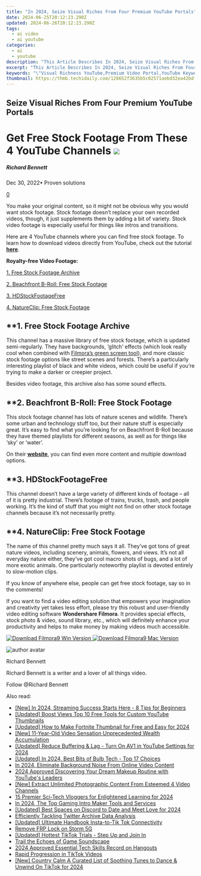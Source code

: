 ```yaml
---
title: "In 2024, Seize Visual Riches From Four Premium YouTube Portals"
date: 2024-06-25T20:12:23.290Z
updated: 2024-06-26T20:12:23.290Z
tags:
  - ai video
  - ai youtube
categories:
  - ai
  - youtube
description: "This Article Describes In 2024, Seize Visual Riches From Four Premium YouTube Portals"
excerpt: "This Article Describes In 2024, Seize Visual Riches From Four Premium YouTube Portals"
keywords: "\"Visual Richness YouTube,Premium Video Portal,YouTube Keyword SEO,Content Marketing Strategy,Online Video Engagement,High-Quality Video SEO,Video Influencer Tactics\""
thumbnail: https://thmb.techidaily.com/128652f3635b5c02571aebd32ea42bdf5de3d8228fe08a4a4993ce8bcc5b8b84.png
---
```


## Seize Visual Riches From Four Premium YouTube Portals

# Get Free Stock Footage From These 4 YouTube Channels ![](https://images.wondershare.com/filmora/article-images/richard-bennett.jpg)

##### Richard Bennett

 Dec 30, 2022• Proven solutions

[0](#commentsBoxSeoTemplate)

You make your original content, so it might not be obvious why you would want stock footage. Stock footage doesn’t replace your own recorded videos, though, it just supplements them by adding a bit of variety. Stock video footage is especially useful for things like intros and transitions.

Here are 4 YouTube channels where you can find free stock footage. To learn how to download videos directly from YouTube, check out the tutorial **[here](https://tools.techidaily.com/wondershare/filmora/download/)**.

**Royalty-free Video Footage:**

[1\. Free Stock Footage Archive](#freestockfootage)

[2\. Beachfront B-Roll: Free Stock Footage](#beachfront)

[3\. HDStockFootageFree](#hdstock)

[4\. NatureClip: Free Stock Footage](#natureclip)

## **1\. Free Stock Footage Archive

This channel has a massive library of free stock footage, which is updated semi-regularly. They have backgrounds, ‘glitch’ effects (which look really cool when combined with [Filmora’s green screen tool](https://tools.techidaily.com/wondershare/filmora/download/)), and more classic stock footage options like street scenes and forests. There’s a particularly interesting playlist of black and white videos, which could be useful if you’re trying to make a darker or creepier project.

Besides video footage, this archive also has some sound effects.

## **2\. Beachfront B-Roll: Free Stock Footage

This stock footage channel has lots of nature scenes and wildlife. There’s some urban and technology stuff too, but their nature stuff is especially great. It’s easy to find what you’re looking for on Beachfront B-Roll because they have themed playlists for different seasons, as well as for things like ‘sky’ or ‘water’.

On their **[website](http://www.beachfrontbroll.com/)**, you can find even more content and multiple download options.

## **3\. HDStockFootageFree

This channel doesn’t have a large variety of different kinds of footage – all of it is pretty industrial. There’s footage of trains, trucks, trash, and people working. It’s the kind of stuff that you might not find on other stock footage channels because it’s not necessarily pretty.

## **4\. NatureClip: Free Stock Footage

The name of this channel pretty much says it all. They’ve got tons of great nature videos, including scenery, animals, flowers, and views. It’s not all everyday nature either, they’ve got cool macro shots of bugs, and a lot of more exotic animals. One particularly noteworthy playlist is devoted entirely to slow-motion clips.

If you know of anywhere else, people can get free stock footage, say so in the comments!

If you want to find a video editing solution that empowers your imagination and creativity yet takes less effort, please try this robust and user-friendly video editing software **Wondershare Filmora**. It provides special effects, stock photo & video, sound library, etc., which will definitely enhance your productivity and helps to make money by making videos much accessible.

[![Download Filmora9 Win Version](https://images.wondershare.com/filmora/guide/download-btn-win.jpg) ](https://tools.techidaily.com/wondershare/filmora/download/) [![Download Filmora9 Mac Version](https://images.wondershare.com/filmora/guide/download-btn-mac.jpg) ](https://download.wondershare.com/filmora9-mac%5Ffull718.zip)

![author avatar](https://images.wondershare.com/filmora/article-images/richard-bennett.jpg)

Richard Bennett

Richard Bennett is a writer and a lover of all things video.

Follow @Richard Bennett


<ins class="adsbygoogle"
     style="display:block"
     data-ad-format="autorelaxed"
     data-ad-client="ca-pub-7571918770474297"
     data-ad-slot="1223367746"></ins>



<ins class="adsbygoogle"
     style="display:block"
     data-ad-client="ca-pub-7571918770474297"
     data-ad-slot="8358498916"
     data-ad-format="auto"
     data-full-width-responsive="true"></ins>

<span class="atpl-alsoreadstyle">Also read:</span>
<div><ul>
<li><a href="https://youtube-blog.techidaily.com/n-2024-streaming-success-starts-here-8-tips-for-beginners/"><u>[New] In 2024, Streaming Success Starts Here - 8 Tips for Beginners</u></a></li>
<li><a href="https://youtube-blog.techidaily.com/ed-boost-views-top-10-free-tools-for-custom-youtube-thumbnails/"><u>[Updated] Boost Views  Top 10 Free Tools for Custom YouTube Thumbnails</u></a></li>
<li><a href="https://youtube-blog.techidaily.com/ed-how-to-make-fortnite-thumbnail-for-free-and-easy-for-2024/"><u>[Updated] How to Make Fortnite Thumbnail for Free and Easy for 2024</u></a></li>
<li><a href="https://youtube-blog.techidaily.com/1-year-old-video-sensation-unprecedented-wealth-accumulation/"><u>[New] 11-Year-Old Video Sensation  Unprecedented Wealth Accumulation</u></a></li>
<li><a href="https://youtube-blog.techidaily.com/ed-reduce-buffering-and-lag-turn-on-av1-in-youtube-settings-for-2024/"><u>[Updated] Reduce Buffering & Lag - Turn On AV1 in YouTube Settings for 2024</u></a></li>
<li><a href="https://youtube-blog.techidaily.com/ed-in-2024-best-bits-of-bulb-tech-top-17-choices/"><u>[Updated] In 2024, Best Bits of Bulb Tech - Top 17 Choices</u></a></li>
<li><a href="https://youtube-blog.techidaily.com/24-eliminate-background-noise-from-online-video-content/"><u>In 2024, Eliminate Background Noise From Online Video Content</u></a></li>
<li><a href="https://youtube-blog.techidaily.com/approved-discovering-your-dream-makeup-routine-with-youtubes-leaders/"><u>2024 Approved  Discovering Your Dream Makeup Routine with YouTube's Leaders</u></a></li>
<li><a href="https://youtube-blog.techidaily.com/xtract-unlimited-photographic-content-from-esteemed-4-video-channels/"><u>[New] Extract Unlimited Photographic Content From Esteemed 4 Video Channels</u></a></li>
<li><a href="https://youtube-blog.techidaily.com/emier-sci-tech-vloggers-for-enlightened-learning-for-2024/"><u>15 Premier Sci-Tech Vloggers for Enlightened Learning for 2024</u></a></li>
<li><a href="https://ai-video-apps.techidaily.com/in-2024-the-top-gaming-intro-maker-tools-and-services/"><u>In 2024, The Top Gaming Intro Maker Tools and Services</u></a></li>
<li><a href="https://discord-videos.techidaily.com/updated-best-spaces-on-discord-to-date-and-meet-love-for-2024/"><u>[Updated] Best Spaces on Discord to Date and Meet Love for 2024</u></a></li>
<li><a href="https://twitter-clips.techidaily.com/efficiently-tackling-twitter-archive-data-analysis/"><u>Efficiently Tackling Twitter Archive Data Analysis</u></a></li>
<li><a href="https://some-skills.techidaily.com/updated-ultimate-handbook-insta-to-tik-tok-connectivity/"><u>[Updated] Ultimate Handbook  Insta-to-Tik Tok Connectivity</u></a></li>
<li><a href="https://review-topics.techidaily.com/remove-frp-lock-on-storm-5g-by-drfone-android-unlock-remove-google-frp/"><u>Remove FRP Lock on Storm 5G</u></a></li>
<li><a href="https://tiktok-video-files.techidaily.com/updated-hottest-tiktok-trials-step-up-and-join-in/"><u>[Updated] Hottest TikTok Trials - Step Up and Join In</u></a></li>
<li><a href="https://voice-adjusting.techidaily.com/trail-the-echoes-of-game-soundscape/"><u>Trail the Echoes of Game Soundscape</u></a></li>
<li><a href="https://visual-screen-recording.techidaily.com/2024-approved-essential-tech-skills-record-on-hangouts/"><u>2024 Approved  Essential Tech Skills  Record on Hangouts</u></a></li>
<li><a href="https://tiktok-video-recordings.techidaily.com/rapid-progression-in-tiktok-videos/"><u>Rapid Progression in TikTok Videos</u></a></li>
<li><a href="https://tiktok-clips.techidaily.com/new-country-calm-a-curated-list-of-soothing-tunes-to-dance-and-unwind-on-tiktok-for-2024/"><u>[New] Country Calm  A Curated List of Soothing Tunes to Dance & Unwind On TikTok for 2024</u></a></li>
</ul></div>
